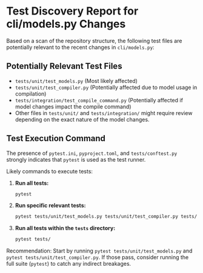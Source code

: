 # Test Discovery Report for cli/models.py Changes

Based on a scan of the repository structure, the following test files are potentially relevant to the recent changes in `cli/models.py`:

## Potentially Relevant Test Files

*   `tests/unit/test_models.py` (Most likely affected)
*   `tests/unit/test_compiler.py` (Potentially affected due to model usage in compilation)
*   `tests/integration/test_compile_command.py` (Potentially affected if model changes impact the compile command)
*   Other files in `tests/unit/` and `tests/integration/` might require review depending on the exact nature of the model changes.

## Test Execution Command

The presence of `pytest.ini`, `pyproject.toml`, and `tests/conftest.py` strongly indicates that `pytest` is used as the test runner.

Likely commands to execute tests:

1.  **Run all tests:**
    ```bash
    pytest
    ```
2.  **Run specific relevant tests:**
    ```bash
    pytest tests/unit/test_models.py tests/unit/test_compiler.py tests/integration/test_compile_command.py
    ```
3.  **Run all tests within the `tests` directory:**
    ```bash
    pytest tests/
    ```

Recommendation: Start by running `pytest tests/unit/test_models.py` and `pytest tests/unit/test_compiler.py`. If those pass, consider running the full suite (`pytest`) to catch any indirect breakages.
